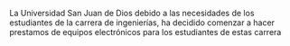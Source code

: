 La Universidad San Juan de Dios debido a las necesidades de los estudiantes de la 
carrera de ingenierías, ha decidido comenzar a hacer prestamos de equipos 
electrónicos para los estudiantes de estas carrera

